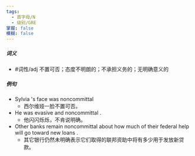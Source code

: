 ```yaml
---
tags:
  - 首字母/N
  - 级别/GRE
掌握: false
模糊: false
---
```

##### 词义
- #词性/adj  不置可否；态度不明朗的；不承担义务的；无明确意义的
##### 例句
- Sylvia 's face was noncommittal
	- 西尔维娅一脸不置可否。
- He was evasive and noncommittal .
	- 他闪闪烁烁，不肯说明确。
- Other banks remain noncommittal about how much of their federal help will go toward new loans .
	- 其它银行仍然未明确表示它们取得的联邦资助中将有多少用于发放新贷款。
